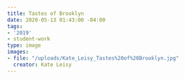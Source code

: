 ```yaml
---
title: Tastes of Brooklyn
date: 2020-05-13 01:43:00 -04:00
tags:
- '2019'
- student-work
type: image
images:
- file: "/uploads/Kate_Leisy_Tastes%20of%20Brooklyn.jpg"
  creator: Kate Leisy
---
```


